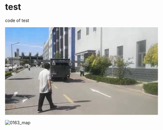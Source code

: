 # test
code of test

![image](https://raw.githubusercontent.com/mainPython/test/main/test.jpg)

![0163_map](https://user-images.githubusercontent.com/53346243/132308156-ceb27f9d-3eb8-49f3-b624-79fd17d51073.jpg)
